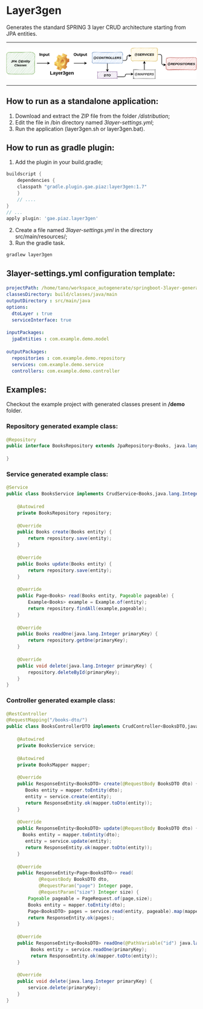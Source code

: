 # Layer3gen
Generates the standard SPRING 3 layer CRUD architecture starting from JPA entities.
* * *
![sketch](./doc/3layer-sketch.png)
* * *
## How to run as a standalone application:
1. Download and extract the ZIP file from the folder _/distribution_;
2. Edit the file in /bin directory named _3layer-settings.yml_;
3. Run the application (layer3gen.sh or layer3gen.bat).

## How to run as gradle plugin:
1. Add the plugin in your build.gradle;

```groovy
buildscript {
    dependencies {
	classpath "gradle.plugin.gae.piaz:layer3gen:1.7"
    }
    // ....
}
// ...
apply plugin: 'gae.piaz.layer3gen'
```

2. Create a file named _3layer-settings.yml_ in the directory src/main/resources/;
3. Run the gradle task.

```shell script
gradlew layer3gen
```

## 3layer-settings.yml configuration template:
```yml
projectPath: /home/tano/workspace_autogenerate/springboot-3layer-generator/demo
classesDirectory: build/classes/java/main
outputDirectory : src/main/java
options:
  dtoLayer : true
  serviceInterface: true

inputPackages:
  jpaEntities : com.example.demo.model

outputPackages:
  repositories : com.example.demo.repository
  services: com.example.demo.service
  controllers: com.example.demo.controller
```

## Examples: 
Checkout the example project with generated classes present in **/demo** folder.

### Repository generated example class:
```java
@Repository
public interface BooksRepository extends JpaRepository<Books, java.lang.Integer> {

}
```
### Service generated example class:
```java
@Service
public class BooksService implements CrudService<Books,java.lang.Integer> {

    @Autowired
    private BooksRepository repository;

    @Override
    public Books create(Books entity) {
        return repository.save(entity);
    }

    @Override
    public Books update(Books entity) {
        return repository.save(entity);
    }

    @Override
    public Page<Books> read(Books entity, Pageable pageable) {
        Example<Books> example = Example.of(entity);
        return repository.findAll(example,pageable);
    }

    @Override
    public Books readOne(java.lang.Integer primaryKey) {
        return repository.getOne(primaryKey);
    }

    @Override
    public void delete(java.lang.Integer primaryKey) {
        repository.deleteById(primaryKey);
    }
}
```
### Controller generated example class:
```java
@RestController
@RequestMapping("/books-dto/")
public class BooksControllerDTO implements CrudController<BooksDTO,java.lang.Integer>{

    @Autowired
    private BooksService service;

    @Autowired
    private BooksMapper mapper;

    @Override
    public ResponseEntity<BooksDTO> create(@RequestBody BooksDTO dto) {
       Books entity = mapper.toEntity(dto);
       entity = service.create(entity);
       return ResponseEntity.ok(mapper.toDto(entity));
    }

    @Override
    public ResponseEntity<BooksDTO> update(@RequestBody BooksDTO dto) {
      Books entity = mapper.toEntity(dto);
       entity = service.update(entity);
       return ResponseEntity.ok(mapper.toDto(entity));
    }

    @Override
    public ResponseEntity<Page<BooksDTO>> read(
            @RequestBody BooksDTO dto,
            @RequestParam("page") Integer page,
            @RequestParam("size") Integer size) {
        Pageable pageable = PageRequest.of(page,size);
        Books entity = mapper.toEntity(dto);
        Page<BooksDTO> pages = service.read(entity, pageable).map(mapper::toDto);
        return ResponseEntity.ok(pages);
    }

    @Override
    public ResponseEntity<BooksDTO> readOne(@PathVariable("id") java.lang.Integer primaryKey) {
         Books entity = service.readOne(primaryKey);
         return ResponseEntity.ok(mapper.toDto(entity));
    }

    @Override
    public void delete(java.lang.Integer primaryKey) {
        service.delete(primaryKey);
    }
}
```


